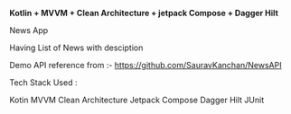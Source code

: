 **Kotlin + MVVM + Clean Architecture + jetpack Compose + Dagger Hilt**


News App

Having List of News with desciption

Demo API reference from :- https://github.com/SauravKanchan/NewsAPI

Tech Stack Used : 

Kotin
MVVM
Clean Architecture
Jetpack Compose
Dagger Hilt
JUnit




